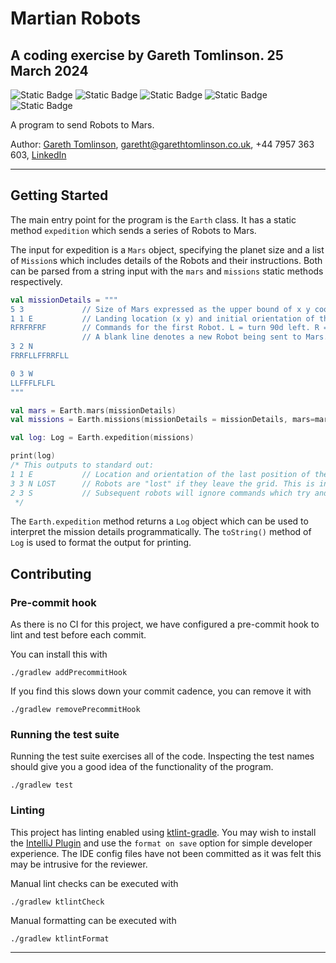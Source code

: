 # Martian Robots
## A coding exercise by Gareth Tomlinson. 25 March 2024
![Static Badge](https://img.shields.io/badge/Project-Martian_Robots-pink) ![Static Badge](https://img.shields.io/badge/Kotlin-1.9.20-purple)  ![Static Badge](https://img.shields.io/badge/JDK-21-blue) ![Static Badge](https://img.shields.io/badge/Java-19-yellow) ![Static Badge](https://img.shields.io/badge/TDD-Absolutely!-green)

A program to send Robots to Mars.

Author: [Gareth Tomlinson](mailto:garetht@garethtomlinson.co.uk), garetht@garethtomlinson.co.uk, +44 7957 363 603, [LinkedIn](https://www.linkedin.com/in/gareth-tomlinson/)

---

## Getting Started
The main entry point for the program is the `Earth` class.  It has a static method `expedition` which sends a series of Robots to Mars.

The input for expedition is a `Mars` object, specifying the planet size and a list of `Mission`s which includes details of the Robots and their instructions.
Both can be parsed from a string input with the `mars` and `missions` static methods respectively.

```kotlin
val missionDetails = """
5 3             // Size of Mars expressed as the upper bound of x y coordinates. The lower bound is 0 0. In this example Mars is a 6 x 4 grid. 
1 1 E           // Landing location (x y) and initial orientation of the first Robot. 
RFRFRFRF        // Commands for the first Robot. L = turn 90d left. R = turn 90d right. F = move forward one grid square if possible.
                // A blank line denotes a new Robot being sent to Mars.
3 2 N
FRRFLLFFRRFLL

0 3 W
LLFFFLFLFL
"""

val mars = Earth.mars(missionDetails)
val missions = Earth.missions(missionDetails = missionDetails, mars=mars)

val log: Log = Earth.expedition(missions)

print(log)
/* This outputs to standard out:
1 1 E           // Location and orientation of the last position of the Robot in the form x y orientation (location is zero-based)
3 3 N LOST      // Robots are "lost" if they leave the grid. This is indicated with "LOST" at the end of the output for the lost Robot. 
2 3 S           // Subsequent robots will ignore commands which try and move them to the same square as a "lost" robot.
 */
```

The `Earth.expedition` method returns a `Log` object which can be used to interpret the mission details programmatically.
The `toString()` method of `Log` is used to format the output for printing.

## Contributing
### Pre-commit hook
As there is no CI for this project, we have configured a pre-commit hook to lint and test before each commit.

You can install this with
```shell
./gradlew addPrecommitHook
```

If you find this slows down your commit cadence, you can remove it with
```shell
./gradlew removePrecommitHook
```

### Running the test suite
Running the test suite exercises all of the code. Inspecting the test names should give you a good idea of the functionality of the program.
```shell
./gradlew test
```

### Linting
This project has linting enabled using [ktlint-gradle](https://github.com/JLLeitschuh/ktlint-gradle).
You may wish to install the [IntelliJ Plugin](https://plugins.jetbrains.com/plugin/15057-ktlint) and use the `format on save` option for simple developer experience. The IDE config files have not been committed as it was felt this may be intrusive for the reviewer.

Manual lint checks can be executed with
```shell
./gradlew ktlintCheck
```

Manual formatting can be executed with
```shell
./gradlew ktlintFormat
```

---

